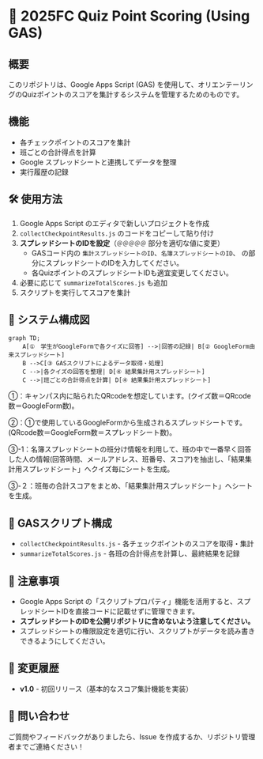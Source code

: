 # 🚀 2025FC Quiz Point Scoring (Using GAS)

##  概要
このリポジトリは、Google Apps Script (GAS) を使用して、オリエンテーリングのQuizポイントのスコアを集計するシステムを管理するためのものです。

##  機能
- 各チェックポイントのスコアを集計
- 班ごとの合計得点を計算
- Google スプレッドシートと連携してデータを整理
- 実行履歴の記録

## 🛠 使用方法
1. Google Apps Script のエディタで新しいプロジェクトを作成
2. `collectCheckpointResults.js` のコードをコピーして貼り付け
3. **スプレッドシートのIDを設定**（`＠＠＠＠＠` 部分を適切な値に変更）
   - GASコード内の `集計スプレッドシートのID`、`名簿スプレッドシートのID`、 の部分にスプレッドシートのIDを入力してください。
   - 各QuizポイントのスプレッドシートIDも適宜変更してください。
4. 必要に応じて `summarizeTotalScores.js` も追加
5. スクリプトを実行してスコアを集計

## 🚀 システム構成図

```mermaid
graph TD;
    A[①　学生がGoogleFormで各クイズに回答] -->|回答の記録| B[② GoogleForm由来スプレッドシート]
    B -->C[③ GASスクリプトによるデータ取得・処理]
    C -->|各クイズの回答を整理| D[④ 結果集計用スプレッドシート]
    C -->|班ごとの合計得点を計算| D[④ 結果集計用スプレッドシート]
```

①：キャンパス内に貼られたQRcodeを想定しています。(クイズ数＝QRcode数＝GoogleForm数)。

②：①で使用しているGoogleFormから生成されるスプレッドシートです。(QRcode数＝GoogleForm数＝スプレッドシート数)。

③-1：名簿スプレッドシートの班分け情報を利用して、班の中で一番早く回答した人の情報(回答時間、メールアドレス、班番号、スコア)を抽出し、「結果集計用スプレッドシート」へクイズ毎にシートを生成。

③-２：班毎の合計スコアをまとめ、「結果集計用スプレッドシート」へシートを生成。

## 📂 GASスクリプト構成
- `collectCheckpointResults.js` - 各チェックポイントのスコアを取得・集計
- `summarizeTotalScores.js` - 各班の合計得点を計算し、最終結果を記録

## 📝 注意事項
- Google Apps Script の「スクリプトプロパティ」機能を活用すると、スプレッドシートIDを直接コードに記載せずに管理できます。
- **スプレッドシートのIDを公開リポジトリに含めないよう注意してください。**
- スプレッドシートの権限設定を適切に行い、スクリプトがデータを読み書きできるようにしてください。

## 📢 変更履歴
- **v1.0** - 初回リリース（基本的なスコア集計機能を実装）

## 📧 問い合わせ
ご質問やフィードバックがありましたら、Issue を作成するか、リポジトリ管理者までご連絡ください！

